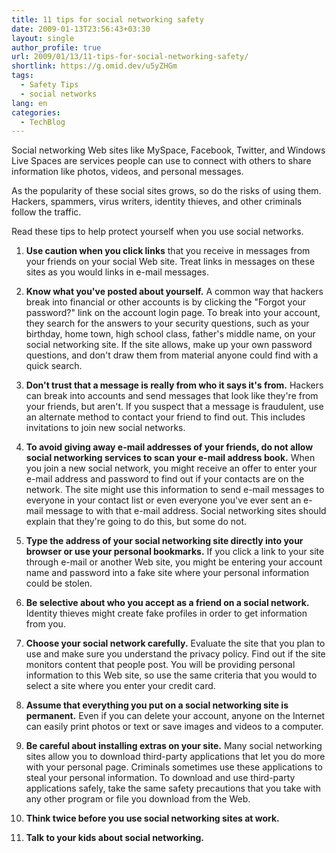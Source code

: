 ```yaml
---
title: 11 tips for social networking safety
date: 2009-01-13T23:56:43+03:30
layout: single
author_profile: true
url: 2009/01/13/11-tips-for-social-networking-safety/
shortlink: https://g.omid.dev/u5yZHGm
tags:
  - Safety Tips
  - social networks
lang: en
categories: 
  - TechBlog
---
```

Social networking Web sites like MySpace, Facebook, Twitter, and Windows Live Spaces are services people can use to connect with others to share information like photos, videos, and personal messages.

As the popularity of these social sites grows, so do the risks of using them. Hackers, spammers, virus writers, identity thieves, and other criminals follow the traffic.

Read these tips to help protect yourself when you use social networks.

1. **Use caution when you click links** that you receive in messages from your friends on your social Web site. Treat links in messages on these sites as you would links in e-mail messages.  

2. **Know what you've posted about yourself.** A common way that hackers break into financial or other accounts is by clicking the "Forgot your password?" link on the account login page. To break into your account, they search for the answers to your security questions, such as your birthday, home town, high school class, father's middle name, on your social networking site. If the site allows, make up your own password questions, and don't draw them from material anyone could find with a quick search.  

3. **Don't trust that a message is really from who it says it's from.** Hackers can break into accounts and send messages that look like they're from your friends, but aren't. If you suspect that a message is fraudulent, use an alternate method to contact your friend to find out. This includes invitations to join new social networks.  

4. **To avoid giving away e-mail addresses of your friends, do not allow social networking services to scan your e-mail address book.** When you join a new social network, you might receive an offer to enter your e-mail address and password to find out if your contacts are on the network. The site might use this information to send e-mail messages to everyone in your contact list or even everyone you've ever sent an e-mail message to with that e-mail address. Social networking sites should explain that they're going to do this, but some do not.  

5. **Type the address of your social networking site directly into your browser or use your personal bookmarks.** If you click a link to your site through e-mail or another Web site, you might be entering your account name and password into a fake site where your personal information could be stolen.  

6. **Be selective about who you accept as a friend on a social network.** Identity thieves might create fake profiles in order to get information from you.  

7. **Choose your social network carefully.** Evaluate the site that you plan to use and make sure you understand the privacy policy. Find out if the site monitors content that people post. You will be providing personal information to this Web site, so use the same criteria that you would to select a site where you enter your credit card.  

8. **Assume that everything you put on a social networking site is permanent.** Even if you can delete your account, anyone on the Internet can easily print photos or text or save images and videos to a computer.  

9. **Be careful about installing extras on your site.** Many social networking sites allow you to download third-party applications that let you do more with your personal page. Criminals sometimes use these applications to steal your personal information. To download and use third-party applications safely, take the same safety precautions that you take with any other program or file you download from the Web.  

10. **Think twice before you use social networking sites at work.**
11. **Talk to your kids about social networking.**
